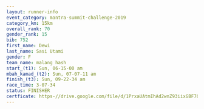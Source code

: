 ```yaml
---
layout: runner-info 
event_category: mantra-summit-challenge-2019 
category_km: 15km 
overall_rank: 70
gender_rank: 15
bib: 752
first_name: Dewi
last_name: Sasi Utami
gender: F
team_name: malang hash
start_(t1): Sun, 06-15-00 am
mbah_kamad_(t2): Sun, 07-07-11 am
finish_(t3): Sun, 09-22-34 am
race_time: 3-07-34
status: FINISHER
certficate: https-//drive.google.com/file/d/1PrxaUAtmIhAd2wnZ93iixGBF70cmkju_/view?usp=sharing
---
```

